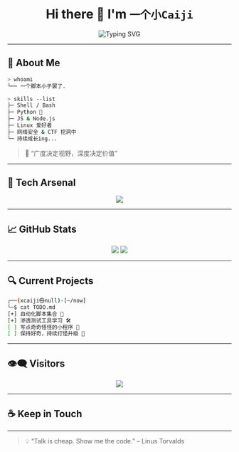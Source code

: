 <h1 align="center">Hi there 👋 I'm <code>一个小Caiji</code></h1>

<p align="center">
  <img src="https://readme-typing-svg.herokuapp.com?font=Fira+Code&duration=4000&pause=1000&color=00FF00&center=true&vCenter=true&multiline=true&width=600&lines=root@null:~$+whoami;[*]+UID:+0+(root);[*]+GID:+0xDEADBEEF" alt="Typing SVG" />
</p>

---

## 🧠 About Me

```bash
> whoami
└── 一个脚本小子罢了.

> skills --list
├─ Shell / Bash
├─ Python 🐍
├─ JS & Node.js
├─ Linux 爱好者
├─ 网络安全 & CTF 挖洞中
└─ 持续成长ing...
```

> 🎯 “广度决定视野，深度决定价值”

---

## 🚀 Tech Arsenal

<p align="center">
  <img src="https://skillicons.dev/icons?i=linux,bash,python,vim,js,github,git,docker,html,css" />
</p>

---

## 📈 GitHub Stats

<div align="center">
  <img src="https://github-readme-stats.vercel.app/api?username=Xcaiji6&show_icons=true&theme=tokyonight&hide_border=true&bg_color=00000000" />
  <img src="https://github-readme-stats.vercel.app/api/top-langs/?username=Xcaiji6&layout=compact&theme=tokyonight&hide_border=true&bg_color=00000000" />
</div>

---

## 🔍 Current Projects

```bash
┌──(xcaiji㉿null)-[~/now]
└─$ cat TODO.md
[+] 自动化脚本集合 🧩
[+] 渗透测试工具学习 🛠
[ ] 写点奇奇怪怪的小程序 🌱
[ ] 保持好奇，持续打怪升级 🚀
```

---

## 👁‍🗨 Visitors

<p align="center">
  <img src="https://profile-counter.glitch.me/Xcaiji6/count.svg" />
</p>

---
## ☕ Keep in Touch
---

> 💡 “Talk is cheap. Show me the code.” – Linus Torvalds
